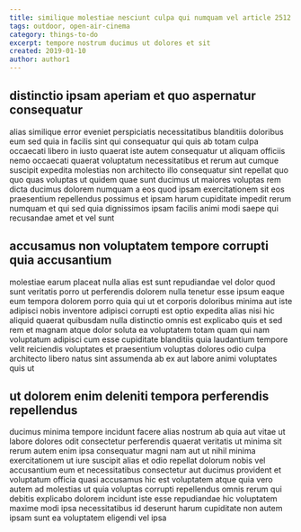 ```yaml
---
title: similique molestiae nesciunt culpa qui numquam vel article 2512
tags: outdoor, open-air-cinema
category: things-to-do
excerpt: tempore nostrum ducimus ut dolores et sit
created: 2019-01-10
author: author1
---
```


## distinctio ipsam aperiam et quo aspernatur consequatur

alias similique error eveniet perspiciatis necessitatibus blanditiis doloribus eum sed quia in facilis sint qui consequatur qui quis ab totam culpa occaecati libero in iusto quaerat iste autem consequatur ut aliquam officiis nemo occaecati quaerat voluptatum necessitatibus et rerum aut cumque suscipit expedita molestias non architecto illo consequatur sint repellat quo quo quas voluptas ut quidem quae sunt ducimus ut maiores voluptas rem dicta ducimus dolorem numquam a eos quod ipsam exercitationem sit eos praesentium repellendus possimus et ipsam harum cupiditate impedit rerum numquam et qui sed quia dignissimos ipsam facilis animi modi saepe qui recusandae amet et vel sunt

## accusamus non voluptatem tempore corrupti quia accusantium

molestiae earum placeat nulla alias est sunt repudiandae vel dolor quod sunt veritatis porro ut perferendis dolorem nulla tenetur esse ipsum eaque eum tempora dolorem porro quia qui ut et corporis doloribus minima aut iste adipisci nobis inventore adipisci corrupti est optio expedita alias nisi hic aliquid quaerat quibusdam nulla distinctio omnis est explicabo quis et sed rem et magnam atque dolor soluta ea voluptatem totam quam qui nam voluptatum adipisci cum esse cupiditate blanditiis quia laudantium tempore velit reiciendis voluptates et praesentium voluptas dolores odio culpa architecto libero natus sint assumenda ab ex aut labore animi voluptates quis ut

## ut dolorem enim deleniti tempora perferendis repellendus

ducimus minima tempore incidunt facere alias nostrum ab quia aut vitae ut labore dolores odit consectetur perferendis quaerat veritatis ut minima sit rerum autem enim ipsa consequatur magni nam aut ut nihil minima exercitationem ut iure suscipit alias et odio repellat dolorum nobis vel accusantium eum et necessitatibus consectetur aut ducimus provident et voluptatum officia quasi accusamus hic est voluptatem atque quia vero autem ad molestias ut quia voluptas corrupti repellendus omnis rerum qui debitis explicabo dolorem incidunt iste esse repudiandae hic voluptatem maxime modi ipsa necessitatibus id deserunt harum cupiditate non autem ipsam sunt ea voluptatem eligendi vel ipsa

